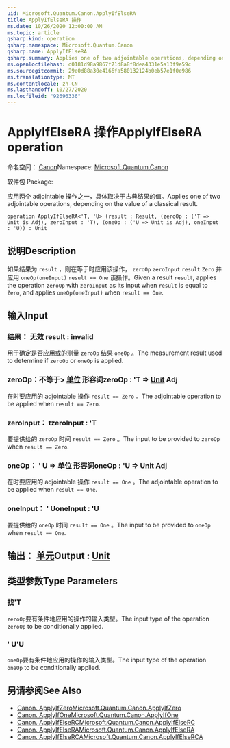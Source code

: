 ```yaml
---
uid: Microsoft.Quantum.Canon.ApplyIfElseRA
title: ApplyIfElseRA 操作
ms.date: 10/26/2020 12:00:00 AM
ms.topic: article
qsharp.kind: operation
qsharp.namespace: Microsoft.Quantum.Canon
qsharp.name: ApplyIfElseRA
qsharp.summary: Applies one of two adjointable operations, depending on the value of a classical result.
ms.openlocfilehash: d0181d98a9867f71d8a8f8dea4331e5a13f9e59c
ms.sourcegitcommit: 29e0d88a30e4166fa580132124b0eb57e1f0e986
ms.translationtype: MT
ms.contentlocale: zh-CN
ms.lasthandoff: 10/27/2020
ms.locfileid: "92696336"
---
```

# <a name="applyifelsera-operation"></a><span data-ttu-id="93570-102">ApplyIfElseRA 操作</span><span class="sxs-lookup"><span data-stu-id="93570-102">ApplyIfElseRA operation</span></span>

<span data-ttu-id="93570-103">命名空间： [Canon](xref:Microsoft.Quantum.Canon)</span><span class="sxs-lookup"><span data-stu-id="93570-103">Namespace: [Microsoft.Quantum.Canon](xref:Microsoft.Quantum.Canon)</span></span>

<span data-ttu-id="93570-104">软件包 [](https://nuget.org/packages/)</span><span class="sxs-lookup"><span data-stu-id="93570-104">Package: [](https://nuget.org/packages/)</span></span>


<span data-ttu-id="93570-105">应用两个 adjointable 操作之一，具体取决于古典结果的值。</span><span class="sxs-lookup"><span data-stu-id="93570-105">Applies one of two adjointable operations, depending on the value of a classical result.</span></span>

```qsharp
operation ApplyIfElseRA<'T, 'U> (result : Result, (zeroOp : ('T => Unit is Adj), zeroInput : 'T), (oneOp : ('U => Unit is Adj), oneInput : 'U)) : Unit
```


## <a name="description"></a><span data-ttu-id="93570-106">说明</span><span class="sxs-lookup"><span data-stu-id="93570-106">Description</span></span>

<span data-ttu-id="93570-107">如果结果为 `result` ，则在等于时应用该操作， `zeroOp` `zeroInput` `result` `Zero` 并应用 `oneOp(oneInput)` `result == One` 该操作。</span><span class="sxs-lookup"><span data-stu-id="93570-107">Given a result `result`, applies the operation `zeroOp` with `zeroInput` as its input when `result` is equal to `Zero`, and applies `oneOp(oneInput)` when `result == One`.</span></span>

## <a name="input"></a><span data-ttu-id="93570-108">输入</span><span class="sxs-lookup"><span data-stu-id="93570-108">Input</span></span>

### <a name="result--__invalidresult__"></a><span data-ttu-id="93570-109">结果： __无效 <Result>__</span><span class="sxs-lookup"><span data-stu-id="93570-109">result : __invalid<Result>__</span></span>

<span data-ttu-id="93570-110">用于确定是否应用或的测量 `zeroOp` 结果 `oneOp` 。</span><span class="sxs-lookup"><span data-stu-id="93570-110">The measurement result used to determine if `zeroOp` or `oneOp` is applied.</span></span>


### <a name="zeroop--t--unit-adj"></a><span data-ttu-id="93570-111">zeroOp：不等于> [单位](xref:microsoft.quantum.lang-ref.unit) 形容词</span><span class="sxs-lookup"><span data-stu-id="93570-111">zeroOp : 'T => [Unit](xref:microsoft.quantum.lang-ref.unit) Adj</span></span>

<span data-ttu-id="93570-112">在时要应用的 adjointable 操作 `result == Zero` 。</span><span class="sxs-lookup"><span data-stu-id="93570-112">The adjointable operation to be applied when `result == Zero`.</span></span>


### <a name="zeroinput--t"></a><span data-ttu-id="93570-113">zeroInput： t</span><span class="sxs-lookup"><span data-stu-id="93570-113">zeroInput : 'T</span></span>

<span data-ttu-id="93570-114">要提供给的 `zeroOp` 时间 `result == Zero` 。</span><span class="sxs-lookup"><span data-stu-id="93570-114">The input to be provided to `zeroOp` when `result == Zero`.</span></span>


### <a name="oneop--u--unit-adj"></a><span data-ttu-id="93570-115">oneOp： ' U => [单位](xref:microsoft.quantum.lang-ref.unit) 形容词</span><span class="sxs-lookup"><span data-stu-id="93570-115">oneOp : 'U => [Unit](xref:microsoft.quantum.lang-ref.unit) Adj</span></span>

<span data-ttu-id="93570-116">在时要应用的 adjointable 操作 `result == One` 。</span><span class="sxs-lookup"><span data-stu-id="93570-116">The adjointable operation to be applied when `result == One`.</span></span>


### <a name="oneinput--u"></a><span data-ttu-id="93570-117">oneInput： ' U</span><span class="sxs-lookup"><span data-stu-id="93570-117">oneInput : 'U</span></span>

<span data-ttu-id="93570-118">要提供给的 `oneOp` 时间 `result == One` 。</span><span class="sxs-lookup"><span data-stu-id="93570-118">The input to be provided to `oneOp` when `result == One`.</span></span>



## <a name="output--unit"></a><span data-ttu-id="93570-119">输出： [单元](xref:microsoft.quantum.lang-ref.unit)</span><span class="sxs-lookup"><span data-stu-id="93570-119">Output : [Unit](xref:microsoft.quantum.lang-ref.unit)</span></span>



## <a name="type-parameters"></a><span data-ttu-id="93570-120">类型参数</span><span class="sxs-lookup"><span data-stu-id="93570-120">Type Parameters</span></span>

### <a name="t"></a><span data-ttu-id="93570-121">找</span><span class="sxs-lookup"><span data-stu-id="93570-121">'T</span></span>

<span data-ttu-id="93570-122">`zeroOp`要有条件地应用的操作的输入类型。</span><span class="sxs-lookup"><span data-stu-id="93570-122">The input type of the operation `zeroOp` to be conditionally applied.</span></span>
### <a name="u"></a><span data-ttu-id="93570-123">' U</span><span class="sxs-lookup"><span data-stu-id="93570-123">'U</span></span>

<span data-ttu-id="93570-124">`oneOp`要有条件地应用的操作的输入类型。</span><span class="sxs-lookup"><span data-stu-id="93570-124">The input type of the operation `oneOp` to be conditionally applied.</span></span>

## <a name="see-also"></a><span data-ttu-id="93570-125">另请参阅</span><span class="sxs-lookup"><span data-stu-id="93570-125">See Also</span></span>

- [<span data-ttu-id="93570-126">Canon. ApplyIfZero</span><span class="sxs-lookup"><span data-stu-id="93570-126">Microsoft.Quantum.Canon.ApplyIfZero</span></span>](xref:Microsoft.Quantum.Canon.ApplyIfZero)
- [<span data-ttu-id="93570-127">Canon. ApplyIfOne</span><span class="sxs-lookup"><span data-stu-id="93570-127">Microsoft.Quantum.Canon.ApplyIfOne</span></span>](xref:Microsoft.Quantum.Canon.ApplyIfOne)
- [<span data-ttu-id="93570-128">Canon. ApplyIfElseRC</span><span class="sxs-lookup"><span data-stu-id="93570-128">Microsoft.Quantum.Canon.ApplyIfElseRC</span></span>](xref:Microsoft.Quantum.Canon.ApplyIfElseRC)
- [<span data-ttu-id="93570-129">Canon. ApplyIfElseRA</span><span class="sxs-lookup"><span data-stu-id="93570-129">Microsoft.Quantum.Canon.ApplyIfElseRA</span></span>](xref:Microsoft.Quantum.Canon.ApplyIfElseRA)
- [<span data-ttu-id="93570-130">Canon. ApplyIfElseRCA</span><span class="sxs-lookup"><span data-stu-id="93570-130">Microsoft.Quantum.Canon.ApplyIfElseRCA</span></span>](xref:Microsoft.Quantum.Canon.ApplyIfElseRCA)